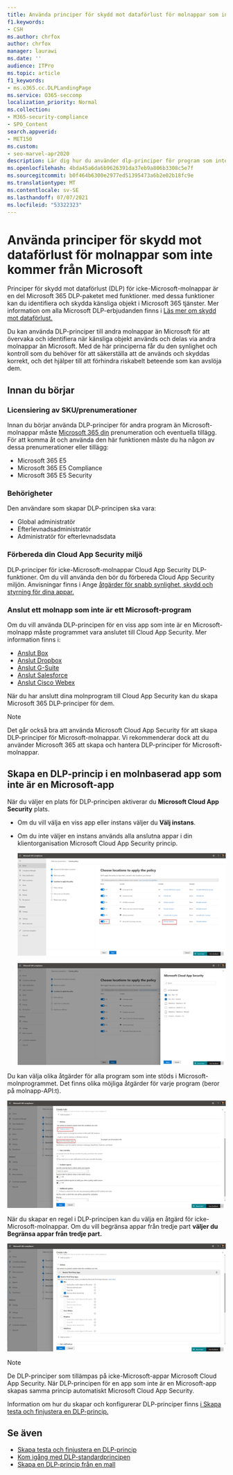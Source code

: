 ```yaml
---
title: Använda principer för skydd mot dataförlust för molnappar som inte kommer från Microsoft
f1.keywords:
- CSH
ms.author: chrfox
author: chrfox
manager: laurawi
ms.date: ''
audience: ITPro
ms.topic: article
f1_keywords:
- ms.o365.cc.DLPLandingPage
ms.service: O365-seccomp
localization_priority: Normal
ms.collection:
- M365-security-compliance
- SPO_Content
search.appverid:
- MET150
ms.custom:
- seo-marvel-apr2020
description: Lär dig hur du använder dlp-principer för program som inte är Microsoft-molnappar.
ms.openlocfilehash: 4bda45a6da6b9626391da37eb9a806b3308c5e7f
ms.sourcegitcommit: b0f464b6300e2977ed51395473a6b2e02b18fc9e
ms.translationtype: MT
ms.contentlocale: sv-SE
ms.lasthandoff: 07/07/2021
ms.locfileid: "53322323"
---
```

# <a name="use-data-loss-prevention-policies-for-non-microsoft-cloud-apps"></a>Använda principer för skydd mot dataförlust för molnappar som inte kommer från Microsoft

Principer för skydd mot dataförlust (DLP) för icke-Microsoft-molnappar är en del Microsoft 365 DLP-paketet med funktioner. med dessa funktioner kan du identifiera och skydda känsliga objekt i Microsoft 365 tjänster. Mer information om alla Microsoft DLP-erbjudanden finns i [Läs mer om skydd mot dataförlust.](dlp-learn-about-dlp.md)

Du kan använda DLP-principer till andra molnappar än Microsoft för att övervaka och identifiera när känsliga objekt används och delas via andra molnappar än Microsoft. Med de här principerna får du den synlighet och kontroll som du behöver för att säkerställa att de används och skyddas korrekt, och det hjälper till att förhindra riskabelt beteende som kan avslöja dem.

## <a name="before-you-begin"></a>Innan du börjar

### <a name="skusubscriptions-licensing"></a>Licensiering av SKU/prenumerationer

Innan du börjar använda DLP-principer för andra program än Microsoft-molnappar måste [Microsoft 365 din](https://www.microsoft.com/microsoft-365/compare-microsoft-365-enterprise-plans?rtc=1) prenumeration och eventuella tillägg. För att komma åt och använda den här funktionen måste du ha någon av dessa prenumerationer eller tillägg:

- Microsoft 365 E5
- Microsoft 365 E5 Compliance
- Microsoft 365 E5 Security

### <a name="permissions"></a>Behörigheter
Den användare som skapar DLP-principen ska vara:
- Global administratör
- Efterlevnadsadministratör
- Administratör för efterlevnadsdata

### <a name="prepare-your-cloud-app-security-environment"></a>Förbereda din Cloud App Security miljö

DLP-principer för icke-Microsoft-molnappar Cloud App Security DLP-funktioner. Om du vill använda den bör du förbereda Cloud App Security miljön. Anvisningar finns i Ange [åtgärder för snabb synlighet, skydd och styrning för dina appar.](/cloud-app-security/getting-started-with-cloud-app-security#step-1-set-instant-visibility-protection-and-governance-actions-for-your-apps)

### <a name="connect-a-non-microsoft-cloud-app"></a>Anslut ett molnapp som inte är ett Microsoft-program

Om du vill använda DLP-principen för en viss app som inte är en Microsoft-molnapp måste programmet vara anslutet till Cloud App Security. Mer information finns i:

- [Anslut Box](/cloud-app-security/connect-box-to-microsoft-cloud-app-security)
- [Anslut Dropbox](/cloud-app-security/connect-dropbox-to-microsoft-cloud-app-security)
- [Anslut G-Suite](/cloud-app-security/connect-google-apps-to-microsoft-cloud-app-security)
- [Anslut Salesforce](/cloud-app-security/connect-salesforce-to-microsoft-cloud-app-security)
- [Anslut Cisco Webex](/cloud-app-security/connect-webex-to-microsoft-cloud-app-security)

När du har anslutt dina molnprogram till Cloud App Security kan du skapa Microsoft 365 DLP-principer för dem.

> [!NOTE]
> Det går också bra att använda Microsoft Cloud App Security för att skapa DLP-principer för Microsoft-molnappar. Vi rekommenderar dock att du använder Microsoft 365 att skapa och hantera DLP-principer för Microsoft-molnappar.

## <a name="create-a-dlp-policy-to-a-non-microsoft-cloud-app"></a>Skapa en DLP-princip i en molnbaserad app som inte är en Microsoft-app

När du väljer en plats för DLP-principen aktiverar du **Microsoft Cloud App Security** plats.

- Om du vill välja en viss app eller instans väljer du **Välj instans**.
- Om du inte väljer en instans används alla anslutna appar i din klientorganisation Microsoft Cloud App Security princip.

   ![Platser där principen ska tillämpas](../media/1-dlp-non-microsoft-cloud-app-choose-instance.png)

   ![Box-US och Box-General](../media/2-dlp-non-microsoft-cloud-app-box.png)

Du kan välja olika åtgärder för alla program som inte stöds i Microsoft-molnprogrammet. Det finns olika möjliga åtgärder för varje program (beror på molnapp-API:t).

![Skapa regel](../media/3-dlp-non-microsoft-cloud-app-create-rule.png)

När du skapar en regel i DLP-principen kan du välja en åtgärd för icke-Microsoft-molnappar. Om du vill begränsa appar från tredje part **väljer du Begränsa appar från tredje part.**

![Begränsa appar från tredje part](../media/4-dlp-non-microsoft-cloud-app-restrict-third-party-apps.png)

> [!NOTE]
> De DLP-principer som tillämpas på icke-Microsoft-appar Microsoft Cloud App Security. När DLP-principen för en app som inte är en Microsoft-app skapas samma princip automatiskt Microsoft Cloud App Security.

Information om hur du skapar och konfigurerar DLP-principer finns [i Skapa testa och finjustera en DLP-princip.](./create-test-tune-dlp-policy.md)

## <a name="see-also"></a>Se även

- [Skapa testa och finjustera en DLP-princip](./create-test-tune-dlp-policy.md)
- [Kom igång med DLP-standardprincipen](./get-started-with-the-default-dlp-policy.md)
- [Skapa en DLP-princip från en mall](./create-a-dlp-policy-from-a-template.md)
